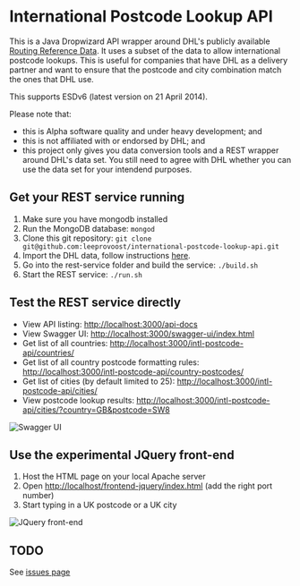# International Postcode Lookup API

This is a Java Dropwizard API wrapper around DHL's publicly available [Routing Reference Data](http://www.dhl.co.uk/en/express/resource_centre/integrated_shipping_solutions/developer_download_centre1.html#reference_data). It uses a subset of the data to allow international postcode lookups. This is useful for companies that have DHL as a delivery partner and want to ensure that the postcode and city combination match the ones that DHL use.

This supports ESDv6 (latest version on 21 April 2014). 

Please note that:
- this is Alpha software quality and under heavy development; and
- this is not affiliated with or endorsed by DHL; and
- this project only gives you data conversion tools and a REST wrapper around DHL's data set. You still need to agree with DHL whether you can use the data set for your intendend purposes.

## Get your REST service running

1. Make sure you have mongodb installed
2. Run the MongoDB database: `mongod`
3. Clone this git repository: `git clone git@github.com:leeprovoost/international-postcode-lookup-api.git`
4. Import the DHL data, follow instructions [here](https://github.com/leeprovoost/dhl-routing-reference-data-to-mongodb).
3. Go into the rest-service folder and build the service: `./build.sh`
4. Start the REST service: `./run.sh`

## Test the REST service directly

- View API listing: [http://localhost:3000/api-docs](http://localhost:3000/api-docs)
- View Swagger UI: [http://localhost:3000/swagger-ui/index.html](http://localhost:3000/swagger-ui/index.html)
- Get list of all countries: [http://localhost:3000/intl-postcode-api/countries/](http://localhost:3000/intl-postcode-api/countries/)
- Get list of all country postcode formatting rules: [http://localhost:3000/intl-postcode-api/country-postcodes/](http://localhost:3000/intl-postcode-api/country-postcodes/)
- Get list of cities (by default limited to 25): [http://localhost:3000/intl-postcode-api/cities/](http://localhost:3000/intl-postcode-api/cities/)
- View postcode lookup results: [http://localhost:3000/intl-postcode-api/cities/?country=GB&postcode=SW8](http://localhost:3000/intl-postcode-api/cities/?countryCode=GB&postcode=SW8)

![Swagger UI](https://github.com/leeprovoost/international-postcode-lookup-api/raw/master/screenshots/swagger.png)

## Use the experimental JQuery front-end

1. Host the HTML page on your local Apache server
2. Open [http://localhost/frontend-jquery/index.html](http://localhost/frontend-jquery/index.html) (add the right port number)
3. Start typing in a UK postcode or a UK city

![JQuery front-end](https://github.com/leeprovoost/international-postcode-lookup-api/raw/master/screenshots/front-end.png)

## TODO

See [issues page](https://github.com/leeprovoost/international-postcode-lookup-api/issues)
